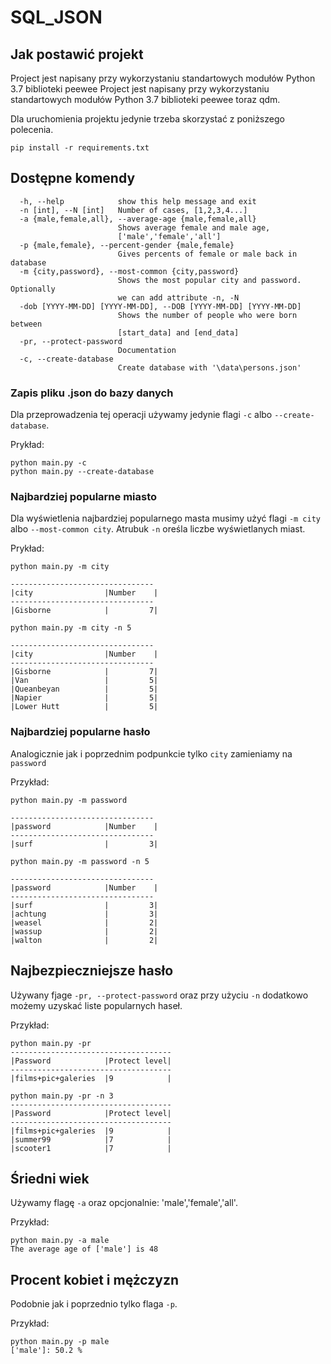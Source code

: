 # SQL_JSON
## Jak postawić projekt 
Project jest napisany przy wykorzystaniu standartowych modułów Python 3.7 biblioteki  peewee Project jest napisany przy wykorzystaniu standartowych modułów Python 3.7 biblioteki peewee
toraz qdm.

Dla uruchomienia projektu jedynie trzeba skorzystać z poniższego polecenia.
```commandline
pip install -r requirements.txt
```

## Dostępne komendy
```commandline
  -h, --help            show this help message and exit
  -n [int], --N [int]   Number of cases, [1,2,3,4...]
  -a {male,female,all}, --average-age {male,female,all}
                        Shows average female and male age,
                        ['male','female','all']
  -p {male,female}, --percent-gender {male,female}
                        Gives percents of female or male back in database
  -m {city,password}, --most-common {city,password}
                        Shows the most popular city and password. Optionally
                        we can add attribute -n, -N
  -dob [YYYY-MM-DD] [YYYY-MM-DD], --DOB [YYYY-MM-DD] [YYYY-MM-DD]
                        Shows the number of people who were born between
                        [start_data] and [end_data]
  -pr, --protect-password
                        Documentation
  -c, --create-database
                        Create database with '\data\persons.json'
```
### Zapis pliku .json do bazy danych
Dla przeprowadzenia tej operacji używamy jedynie flagi ``-c`` albo ``--create-database``.

Prykład: 
```commandline
python main.py -c
python main.py --create-database
```
###  Najbardziej popularne miasto
Dla wyświetlenia najbardziej popularnego masta musimy użyć flagi ``-m city`` 
albo ``--most-common city``. Atrubuk ``-n`` oreśla liczbe wyświetlanych miast.

Prykład:
```commandline
python main.py -m city

--------------------------------
|city                |Number    |
--------------------------------
|Gisborne            |         7|
```
```commandline
python main.py -m city -n 5

--------------------------------
|city                |Number    |
--------------------------------
|Gisborne            |         7|
|Van                 |         5|
|Queanbeyan          |         5|
|Napier              |         5|
|Lower Hutt          |         5|
```

###  Najbardziej popularne hasło
Analogicznie jak i poprzednim podpunkcie tylko ``city`` zamieniamy na ``password``

Przykład:
```commandline
python main.py -m password

--------------------------------
|password            |Number    |
--------------------------------
|surf                |         3|
```
```commandline
python main.py -m password -n 5

--------------------------------
|password            |Number    |
--------------------------------
|surf                |         3|
|achtung             |         3|
|weasel              |         2|
|wassup              |         2|
|walton              |         2|
```

## Najbezpieczniejsze hasło
Używany fjage ``-pr, --protect-password`` oraz przy użyciu ``-n`` dodatkowo możemy uzyskać liste popularnych haseł.

Przykład:
```commandline
python main.py -pr
------------------------------------
|Password            |Protect level|
------------------------------------
|films+pic+galeries  |9            |
```
```commandline
python main.py -pr -n 3
------------------------------------
|Password            |Protect level|
------------------------------------
|films+pic+galeries  |9            |
|summer99            |7            |
|scooter1            |7            |
```

## Śriedni wiek
Używamy flagę ``-a`` oraz opcjonalnie: 'male','female','all'.

Przykład:
```commandline
python main.py -a male
The average age of ['male'] is 48
```

## Procent kobiet i mężczyzn
Podobnie jak i poprzednio tylko flaga ``-p``.

Przykład:
```commandline
python main.py -p male
['male']: 50.2 %
```


